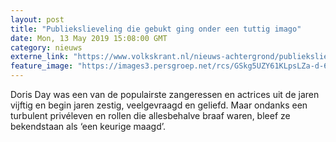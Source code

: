 ```yaml
---
layout: post
title: "Publiekslieveling die gebukt ging onder een tuttig imago"
date: Mon, 13 May 2019 15:08:00 GMT
category: nieuws
externe_link: "https://www.volkskrant.nl/nieuws-achtergrond/publiekslieveling-die-gebukt-ging-onder-een-tuttig-imago~bb211413/"
feature_image: "https://images3.persgroep.net/rcs/GSkg5UZY61KLpsLZa-d-6yPDqzc/diocontent/148237666/_crop/0/1093/3707/3707/_fill/320/320?appId=93a17a8fd81db0de025c8abd1cca1279&quality=0.85"
---
```


Doris Day was een van de populairste zangeressen en actrices uit de jaren vijftig en begin jaren zestig, veelgevraagd en geliefd. Maar ondanks een turbulent privéleven en rollen die allesbehalve braaf waren, bleef ze bekendstaan als ‘een keurige maagd’.
